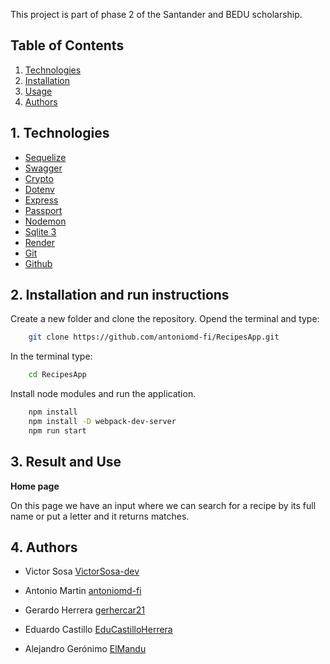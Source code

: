 This project is part of phase 2 of the Santander and BEDU scholarship.


## Table of Contents
1. [Technologies](#technologies)
2. [Installation](#installation)
3. [Usage](#usage)
4. [Authors](#authors)


<a name="technologies"></a>
## 1. Technologies

* [Sequelize](https://sequelize.org/)
* [Swagger](https://swagger.io/)
* [Crypto](https://developer.mozilla.org/en-US/docs/Web/JavaScript)
* [Dotenv](https://www.npmjs.com/package/dotenv)
* [Express](https://expressjs.com/)
* [Passport](https://www.passportjs.org/)
* [Nodemon](https://www.npmjs.com/package/nodemon)
* [Sqlite 3](https://www.sqlite.org/index.html)
* [Render](https://render.com/)
* [Git](https://git-scm.com/)
* [Github](https://github.com/)

<a name="installation"></a>
## 2. Installation and run instructions
Create a new folder and clone the repository.
Opend the terminal and type:
```bash
    git clone https://github.com/antoniomd-fi/RecipesApp.git
```
In the terminal type:
```bash
    cd RecipesApp
```
Install node modules and run the application.
```bash
    npm install
    npm install -D webpack-dev-server
    npm run start
```

<a name="usage"></a>
## 3. Result and Use

**Home page**


On this page we have an input where we can search for a recipe by its full name or put a letter and it returns matches.



<a name="authors"></a>
## 4. Authors

- Victor Sosa [VictorSosa-dev](https://www.github.com/VictorSosa-dev)

- Antonio Martin [antoniomd-fi](https://github.com/antoniomd-fi)

- Gerardo Herrera [gerhercar21](https://github.com/gerhercar21)

- Eduardo Castillo [EduCastilloHerrera](https://github.com/EduCastilloHerrera)

- Alejandro Gerónimo [ElMandu](https://github.com/ElMandu)

